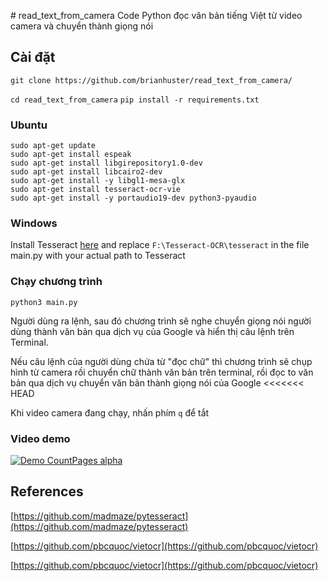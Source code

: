 ﻿﻿# read_text_from_camera
Code Python đọc văn bản tiếng Việt từ video camera và chuyển thành giọng nói
## Cài đặt
```git clone https://github.com/brianhuster/read_text_from_camera/```

```cd read_text_from_camera```
```pip install -r requirements.txt```
### Ubuntu
```
sudo apt-get update
sudo apt-get install espeak
sudo apt-get install libgirepository1.0-dev
sudo apt-get install libcairo2-dev
sudo apt-get install -y libgl1-mesa-glx
sudo apt-get install tesseract-ocr-vie
sudo apt-get install -y portaudio19-dev python3-pyaudio
```
### Windows
Install Tesseract [here](https://digi.bib.uni-mannheim.de/tesseract/tesseract-ocr-w64-setup-5.3.3.20231005.exe) and replace ```F:\Tesseract-OCR\tesseract``` in the file main.py with your actual path to Tesseract
### Chạy chương trình
```python3 main.py```

Người dùng ra lệnh, sau đó chương trình sẽ nghe chuyển giọng nói người dùng thành văn bản qua dịch vụ của Google và hiển thị câu lệnh trên Terminal. 

Nếu câu lệnh của người dùng chứa từ "đọc chữ" thì chương trình sẽ chụp hình từ camera rồi chuyển chữ thành văn bản trên terminal, rồi đọc to văn bản qua dịch vụ chuyển văn bản thành giọng nói của Google
<<<<<<< HEAD

Khi video camera đang chạy, nhấn phím ```q``` để tắt

### Video demo
[![Demo CountPages alpha](https://i9.ytimg.com/vi/v9YPcHzfTyk/mqdefault.jpg?sqp=CNjYrrEG-oaymwEmCMACELQB8quKqQMa8AEB-AH-CYAC0AWKAgwIABABGGUgQyhCMA8=&rs=AOn4CLCxICP7zv-lwkr3xoMfB8t1JQ5alw)](https://www.youtube.com/watch?v=v9YPcHzfTyk)

## References
[https://github.com/madmaze/pytesseract](https://github.com/madmaze/pytesseract)

[https://github.com/pbcquoc/vietocr](https://github.com/pbcquoc/vietocr)

[https://github.com/pbcquoc/vietocr](https://github.com/pbcquoc/vietocr)